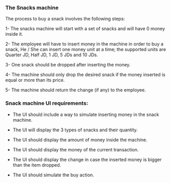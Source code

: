 ### The Snacks machine

The process to buy a snack involves the following steps:

1- The snacks machine will start with a set of snacks and will have 0 money inside it.

2- The employee will have to insert money in the machine in order to buy a snack, He / She can insert one money unit at a time; the supported units are Quarter JD, Half JD, 1 JD, 5 JDs and 10 JDs.

3- One snack should be dropped after inserting the money.

4- The machine should only drop the desired snack if the money inserted is equal or more than its price.

5- The machine should return the change (if any) to the employee.


### Snack machine UI requirements:

* The UI should include a way to simulate inserting money in the snack machine.

* The UI will display the 3 types of snacks and their quantity.

* The UI should display the amount of money inside the machine.

* The UI should display the money of the current transaction.

* The UI should display the change in case the inserted money is bigger than the item dropped.

* The UI should simulate the buy action.

